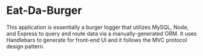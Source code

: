 # Eat-Da-Burger
This application is essentially a burger logger that utilizes MySQL, Node, and Express to query and route data via a manually-generated ORM. It uses Handlebars to generate for front-end UI  and it follows the MVC protocol design pattern. 
